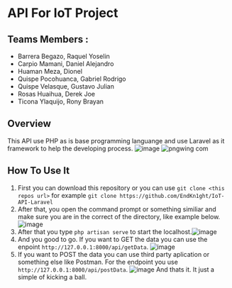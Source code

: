 # API For IoT Project

## Teams Members :
- Barrera Begazo, Raquel Yoselin
- Carpio Mamani, Daniel Alejandro
- Huaman Meza, Dionel
- Quispe Pocohuanca, Gabriel Rodrigo
- Quispe Velasque, Gustavo Julian
- Rosas Huaihua, Derek Joe
- Ticona Ylaquijo, Rony Brayan


## Overview
This API use PHP as is base programming languange and use Laravel as it framework to help the developing process.
![image](https://github.com/EndKn1ght/IoT-API-Laravel/assets/73519539/8e3260a8-810c-48d6-814f-8dca16cee524) 
![pngwing com](https://github.com/EndKn1ght/IoT-API-Laravel/assets/73519539/23ae89a4-2688-4eab-8886-ac745ae98023)

## How To Use It
1. First you can download this repository or you can use `git clone <this repos url>` for example `git clone https://github.com/EndKn1ght/IoT-API-Laravel`
2. After that, you open the command prompt or something similiar and make sure you are in the correct of the directory, like example below.
![image](https://github.com/EndKn1ght/IoT-API-Laravel/assets/73519539/e8dbdf51-d55c-40fd-a20a-117061ad8812)
3. After that you type `php artisan serve` to start the localhost.![image](https://github.com/EndKn1ght/IoT-API-Laravel/assets/73519539/3d7020a6-dd90-4235-800a-21d485074144)
4. And you good to go. If you want to GET the data you can use the enpoint `http://127.0.0.1:8000/api/getData`. 
	![image](https://github.com/EndKn1ght/IoT-API-Laravel/assets/73519539/ab2d9e24-aaa5-4e7d-aa31-1e98ee64ba0c)
5. If you want to POST the data you can use third party aplication or something else like Postman. For the endpoint you use `http://127.0.0.1:8000/api/postData`.
![image](https://github.com/EndKn1ght/IoT-API-Laravel/assets/73519539/78fde721-a654-4b8a-b08e-7f07e729c9d4)
And thats it. It just a simple of kicking a ball.


